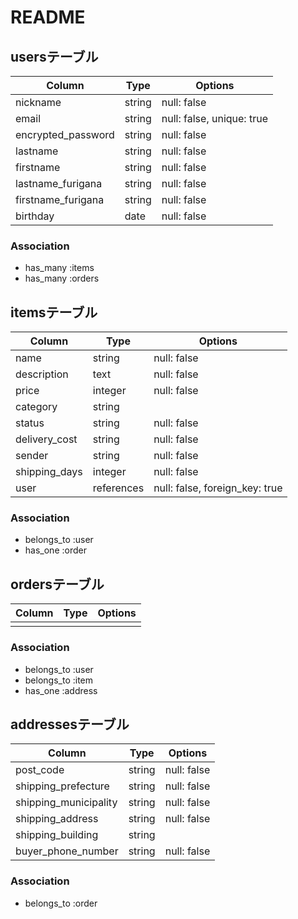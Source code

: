 # README

## usersテーブル

| Column             | Type   | Options                   |
|--------------------|--------|---------------------------|
| nickname           | string | null: false               |
| email              | string | null: false, unique: true |
| encrypted_password | string | null: false               |
| lastname           | string | null: false               |
| firstname          | string | null: false               |
| lastname_furigana  | string | null: false               |
| firstname_furigana | string | null: false               |
| birthday           | date   | null: false               |

### Association

- has_many :items
- has_many :orders


## itemsテーブル

| Column        | Type       | Options                        |
|---------------|------------|--------------------------------|
| name          | string     | null: false                    |
| description   | text       | null: false                    |
| price         | integer    | null: false                    |
| category      | string     |                                |
| status        | string     | null: false                    |
| delivery_cost | string     | null: false                    |
| sender        | string     | null: false                    |
| shipping_days | integer    | null: false                    |
| user          | references | null: false, foreign_key: true |

### Association

- belongs_to :user
- has_one :order


## ordersテーブル

| Column | Type | Options |
|--------|------|---------|
|        |      |         |

### Association

- belongs_to :user
- belongs_to :item
- has_one :address


## addressesテーブル

| Column                | Type   | Options     |
|-----------------------|--------|-------------|
| post_code             | string | null: false |
| shipping_prefecture   | string | null: false |
| shipping_municipality | string | null: false |
| shipping_address      | string | null: false |
| shipping_building     | string |             |
| buyer_phone_number    | string | null: false |

### Association

- belongs_to :order